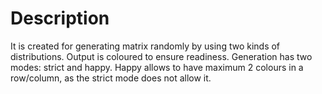 # Description
It is created for generating matrix randomly by using two kinds of distributions.
Output is coloured to ensure readiness.
Generation has two modes: strict and happy.
Happy allows to have maximum 2 colours in a row/column, as the strict mode does not allow it.
